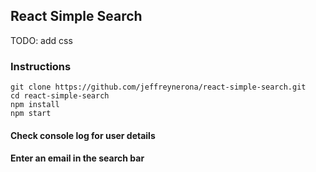 ## React Simple Search

TODO: add css

### Instructions
```
git clone https://github.com/jeffreynerona/react-simple-search.git
cd react-simple-search
npm install
npm start
```

#### Check console log for user details
#### Enter an email in the search bar
